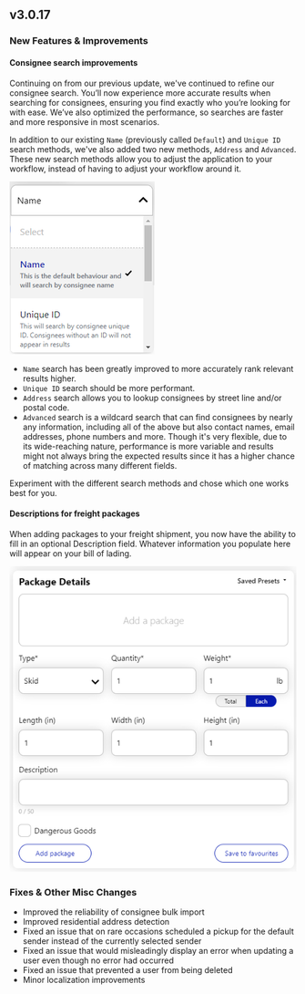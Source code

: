 ## v3.0.17

### New Features & Improvements

#### Consignee search improvements

Continuing on from our previous update, we've continued to refine our consignee search. You’ll now experience more accurate results when searching for consignees, ensuring you find exactly who you’re looking for with ease. We’ve also optimized the performance, so searches are faster and more responsive in most scenarios.

In addition to our existing `Name` (previously called `Default`) and `Unique ID` search methods, we've also added two new methods, `Address` and `Advanced`. These new search methods allow you to adjust the application to your workflow, instead of having to adjust your workflow around it.

![Search method dropdown](https://raw.githubusercontent.com/GLSCanada/shipping-assets/7634f3136d650c4b252f5ff743e14d4a1b2d7352/release-notes/3.0.17/assets/search-method-options.webp)

- `Name` search has been greatly improved to more accurately rank relevant results higher.
- `Unique ID` search should be more performant.
- `Address` search allows you to lookup consignees by street line and/or postal code.
- `Advanced` search is a wildcard search that can find consignees by nearly any information, including all of the above but also contact names, email addresses, phone numbers and more. Though it's very flexible, due to its wide-reaching nature, performance is more variable and results might not always bring the expected results since it has a higher chance of matching across many different fields.

Experiment with the different search methods and chose which one works best for you.

#### Descriptions for freight packages

When adding packages to your freight shipment, you now have the ability to fill in an optional Description field. Whatever information you populate here will appear on your bill of lading.

![Description field on package details](https://raw.githubusercontent.com/GLSCanada/shipping-assets/7634f3136d650c4b252f5ff743e14d4a1b2d7352/release-notes/3.0.17/assets/parcel-description-field.png)

### Fixes & Other Misc Changes

- Improved the reliability of consignee bulk import
- Improved residential address detection
- Fixed an issue that on rare occasions scheduled a pickup for the default sender instead of the currently selected sender
- Fixed an issue that would misleadingly display an error when updating a user even though no error had occurred
- Fixed an issue that prevented a user from being deleted
- Minor localization improvements
